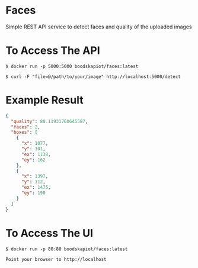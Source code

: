 # Faces
Simple REST API service to detect faces and quality of the uploaded images

# To Access The API
```
$ docker run -p 5000:5000 boodskapiot/faces:latest

$ curl -F "file=@/path/to/your/image" http://localhost:5000/detect
```
# Example Result

```json
{
  "quality": 88.11931760645587,
  "faces": 2,
  "boxes": [
    {
      "x": 1077,
      "y": 101,
      "ex": 1138,
      "ey": 162
    },
    {
      "x": 1397,
      "y": 112,
      "ex": 1475,
      "ey": 190
    }
  ]
}
```

# To Access The UI
```
$ docker run -p 80:80 boodskapiot/faces:latest

Point your browser to http://localhost
```

